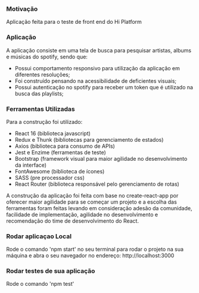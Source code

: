 ### Motivação
Aplicação feita para o teste de front end do Hi Platform

### Aplicação
A aplicação consiste em uma tela de busca para pesquisar artistas, albums e músicas do spotify, sendo que:

* Possui comportamento responsivo para utilização da aplicação em diferentes resoluções;
* Foi construído pensando na acessibilidade de deficientes visuais;
* Possui autenticação no spotify para receber um token que é utilizado na busca das playlists;

### Ferramentas Utilizadas
Para a construção foi utilizado:

* React 16 (biblioteca javascript)
* Redux e Thunk (bibliotecas para gerenciamento de estados)
* Axios (biblioteca para consumo de APIs)
* Jest e Enzime (ferramentas de teste)
* Bootstrap (framework visual para maior agilidade no desenvolvimento da interface)
* FontAwesome (biblioteca de ícones)
* SASS (pre processador css)
* React Router (biblioteca responsável pelo gerenciamento de rotas)

A construção da aplicação foi feita com base no create-react-app por oferecer maior agilidade para se começar um projeto e a escolha das ferramentas foram feitas levando em consideração adesão da comunidade, facilidade de implementação, agilidade no desenvolvimento e recomendação do time de desenvolvimento do React.

### Rodar aplicaçao Local
Rode o comando 'npm start' no seu terminal para rodar o projeto na sua máquina e abra o seu navegador no endereço:  http://localhost:3000 

### Rodar testes de sua aplicação
Rode o comando 'npm test'
